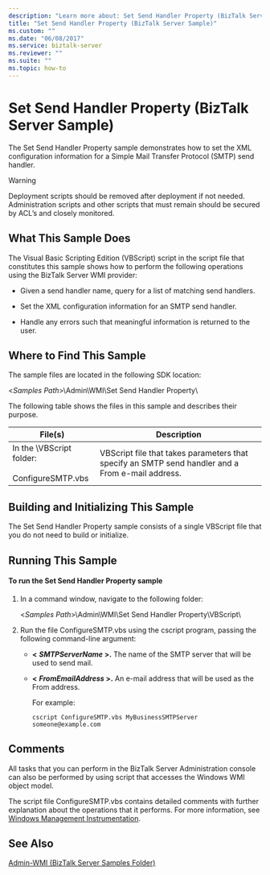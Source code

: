 ```yaml
---
description: "Learn more about: Set Send Handler Property (BizTalk Server Sample)"
title: "Set Send Handler Property (BizTalk Server Sample)"
ms.custom: ""
ms.date: "06/08/2017"
ms.service: biztalk-server
ms.reviewer: ""
ms.suite: ""
ms.topic: how-to
---
```

# Set Send Handler Property (BizTalk Server Sample)
The Set Send Handler Property sample demonstrates how to set the XML configuration information for a Simple Mail Transfer Protocol (SMTP) send handler.

> [!WARNING]
>  Deployment scripts should be removed after deployment if not needed. Administration scripts and other scripts that must remain should be secured by ACL’s and closely monitored.

## What This Sample Does
 The Visual Basic Scripting Edition (VBScript) script in the script file that constitutes this sample shows how to perform the following operations using the BizTalk Server WMI provider:

-   Given a send handler name, query for a list of matching send handlers.

-   Set the XML configuration information for an SMTP send handler.

-   Handle any errors such that meaningful information is returned to the user.

## Where to Find This Sample
 The sample files are located in the following SDK location:

 \<*Samples Path*\>\Admin\WMI\Set Send Handler Property\

 The following table shows the files in this sample and describes their purpose.

|File(s)|Description|
|---------------|-----------------|
|In the \VBScript folder:<br /><br /> ConfigureSMTP.vbs|VBScript file that takes parameters that specify an SMTP send handler and a From e-mail address.|

## Building and Initializing This Sample
 The Set Send Handler Property sample consists of a single VBScript file that you do not need to build or initialize.

## Running This Sample

#### To run the Set Send Handler Property sample

1.  In a command window, navigate to the following folder:

     \<*Samples Path*\>\Admin\WMI\Set Send Handler Property\VBScript\

2.  Run the file ConfigureSMTP.vbs using the cscript program, passing the following command-line argument:

    -   **\<**
         ***SMTPServerName* \>.** The name of the SMTP server that will be used to send mail.

    -   **\<**
         ***FromEmailAddress* \>.** An e-mail address that will be used as the From address.

         For example:

        ```
        cscript ConfigureSMTP.vbs MyBusinessSMTPServer someone@example.com
        ```

## Comments
 All tasks that you can perform in the BizTalk Server Administration console can also be performed by using script that accesses the Windows WMI object model.

 The script file ConfigureSMTP.vbs contains detailed comments with further explanation about the operations that it performs. For more information, see [Windows Management Instrumentation](/windows/win32/wmisdk/wmi-start-page).

## See Also
 [Admin-WMI (BizTalk Server Samples Folder)](../core/admin-wmi-biztalk-server-samples-folder.md)
